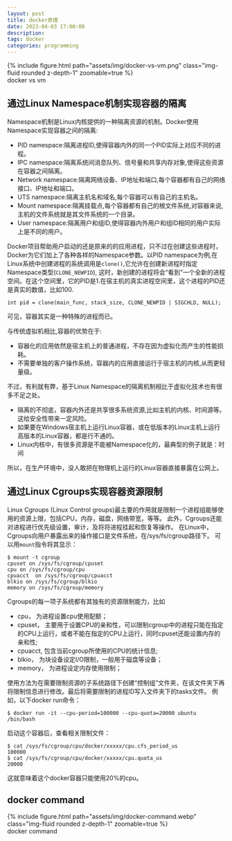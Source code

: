 ```yaml
---
layout: post
title: docker原理
date: 2023-04-03 17:00:00
description: 
tags: docker
categories: programming
---
```


<div class="row mt-3">
    <div class="col-sm mt-3 mt-md-0">
        {% include figure.html path="assets/img/docker-vs-vm.png" class="img-fluid rounded z-depth-1" zoomable=true %}
    </div>
</div>
<div class="caption">
  docker vs vm
</div>

## 通过Linux Namespace机制实现容器的隔离
Namespace机制是Linux内核提供的一种隔离资源的机制。Docker使用Namespace实现容器之间的隔离:
- PID namespace:隔离进程ID,使得容器内外的同一个PID实际上对应不同的进程。
- IPC namespace:隔离系统间消息队列、信号量和共享内存对象,使得这些资源在容器之间隔离。
- Network namespace:隔离网络设备、IP地址和端口,每个容器都有自己的网络接口、IP地址和端口。
- UTS namespace:隔离主机名和域名,每个容器可以有自己的主机名。
- Mount namespace:隔离挂载点,每个容器都有自己的根文件系统,对容器来说,主机的文件系统就是其文件系统的一个目录。
- User namespace:隔离用户和组ID,使得容器内外用户和组ID相同的用户实际上是不同的用户。

Docker项目帮助用户启动的还是原来的的应用进程，只不过在创建这些进程时，Docker为它们加上了各种各样的Namespace参数。以PID namespace为例,在Linux系统中创建进程的系统调用是`clone()`,它允许在创建新进程时指定Namespace类型(`CLONE_NEWPID`), 这时，新创建的进程将会“看到”一个全新的进程空间。在这个空间里，它的PID是1.在宿主机的真实进程空间里，这个进程的PID还是真实的数值，比如100.

```
int pid = clone(main_func, stack_size, CLONE_NEWPID | SIGCHLD, NULL);
```
可见，容器其实是一种特殊的进程而已。

与传统虚拟机相比,容器的优势在于:
- 容器化的应用依然是宿主机上的普通进程，不存在因为虚拟化而产生的性能损耗。
- 不需要单独的客户操作系统，容器内的应用直接运行于宿主机的内核,从而更轻量级。

不过，有利就有弊，基于Linux Namespace的隔离机制相比于虚拟化技术也有很多不足之处。
- 隔离的不彻底，容器内外还是共享很多系统资源,比如主机的内核、时间源等。这给安全性带来一定风险。
- 如果要在Windows宿主机上运行Linux容器，或在低版本的Linux主机上运行高版本的Linux容器，都是行不通的。
- Linux内核中，有很多资源是不能被Namespace化的，最典型的例子就是：时间

所以，在生产环境中，没人敢把在物理机上运行的Linux容器直接暴露在公网上。

## 通过Linux Cgroups实现容器资源限制
Linux Cgroups (Linux Control groups)最主要的作用就是限制一个进程组能够使用的资源上限，包括CPU，内存，磁盘，网络带宽，等等。
此外，Cgroups还能对进程进行优先级设置，审计，及将将进程挂起和恢复等操作。
在Linux中，Cgroups向用户暴露出来的操作接口是文件系统，在/sys/fs/cgroup路径下。
可以用`mount`指令将其显示：
```
$ mount -t cgroup
cpuset on /sys/fs/cgroup/cpuset
cpu on /sys/fs/cgroup/cpu
cpuacct  on /sys/fs/cgroup/cpuacct
blkio on /sys/fs/cgroup/blkio
memory on /sys/fs/cgroup/memory
```
Cgroups的每一项子系统都有其独有的资源限制能力，比如

- cpu， 为进程设置cpu使用配额；
- cpuset， 主要用于设置CPU的亲和性，可以限制cgroup中的进程只能在指定的CPU上运行，或者不能在指定的CPU上运行，同时cpuset还能设置内存的亲和性;
- cpuacct, 包含当前cgroup所使用的CPU的统计信息;
- blkio， 为块设备设定I/O限制，一般用于磁盘等设备；
- memory， 为进程设定内存使用限制；

使用方法为在需要限制资源的子系统路径下创建“控制组”文件夹，在该文件夹下再将限制信息进行修改。最后将需要限制的进程ID写入文件夹下的tasks文件。
例如，以下docker run命令：
```
$ docker run -it --cpu-period=100000 --cpu-quota=20000 ubuntu /bin/bash
```
启动这个容器后，查看相关限制文件：
```
$ cat /sys/fs/cgroup/cpu/docker/xxxxx/cpu.cfs_period_us
100000
$ cat /sys/fs/cgroup/cpu/docker/xxxxx/cpu.quota_us
20000
```
这就意味着这个docker容器只能使用20%的cpu。


## docker command

<div class="row mt-3">
    <div class="col-sm mt-3 mt-md-0">
        {% include figure.html path="assets/img/docker-command.webp" class="img-fluid rounded z-depth-1" zoomable=true %}
    </div>
</div>
<div class="caption">
  docker command
</div>
